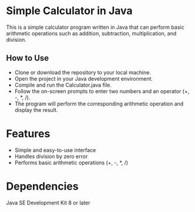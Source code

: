 # Simple Calculator in Java
This is a simple calculator program written in Java that can perform basic arithmetic operations such as addition, subtraction, multiplication, and division.

## How to Use
- Clone or download the repository to your local machine.
- Open the project in your Java development environment.
- Compile and run the Calculator.java file.
- Follow the on-screen prompts to enter two numbers and an operator (+, -, *, /).
- The program will perform the corresponding arithmetic operation and display the result.

# Features
- Simple and easy-to-use interface
- Handles division by zero error
- Performs basic arithmetic operations (+, -, *, /)

# Dependencies
Java SE Development Kit 8 or later
